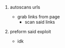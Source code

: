 1. autoscans urls
    - grab links from page
        - scan said links

2. preform said exploit
    - idk